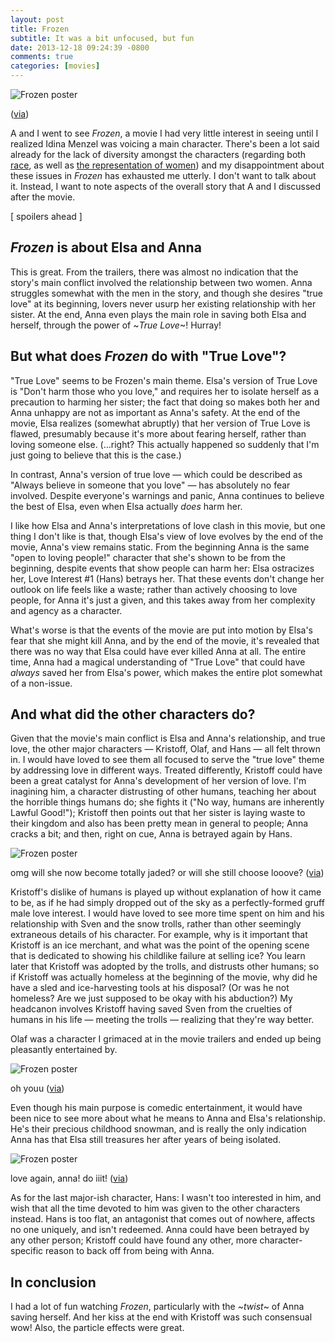 ```yaml
---
layout: post
title: Frozen
subtitle: It was a bit unfocused, but fun
date: 2013-12-18 09:24:39 -0800
comments: true
categories: [movies]
---
```


<img class="book-cover" src="{{ root_url}}/images/frozen-poster.jpg" alt="Frozen poster"/>
<p class="caption">(<A href="http://www.comingsoon.net/news/movienews.php?id=109012">via</a>)</p>

A and I went to see *Frozen*, a movie I had very little interest in seeing until I realized Idina Menzel was voicing a main character. There's been a lot said already for the lack of diversity amongst the characters (regarding both <a href="">race</a>, as well as <a href="http://sapphicdalliances.tumblr.com/post/68881922280">the representation of women</a>) and my disappointment about these issues in *Frozen* has exhausted me utterly. I don't want to talk about it. Instead, I want to note aspects of the overall story that A and I discussed after the movie.

[ spoilers ahead ]

## *Frozen* is about Elsa and Anna
This is great. From the trailers, there was almost no indication that the story's main conflict involved the relationship between two women. Anna struggles somewhat with the men in the story, and though she desires "true love" at its beginning, lovers never usurp her existing relationship with her sister. At the end, Anna even plays the main role in saving both Elsa and herself, through the power of ~*True Love*~! Hurray!

## But what does *Frozen* do with "True Love"?
"True Love" seems to be Frozen's main theme. Elsa's version of True Love is "Don't harm those who you love," and requires her to isolate herself as a precaution to harming her sister; the fact that doing so makes both her and Anna unhappy are not as important as Anna's safety. At the end of the movie, Elsa realizes (somewhat abruptly) that her version of True Love is flawed, presumably because it's more about fearing herself, rather than loving someone else. (…right? This actually happened so suddenly that I'm just going to believe that this is the case.)

In contrast, Anna's version of true love — which could be described as "Always believe in someone that you love" — has absolutely no fear involved. Despite everyone's warnings and panic, Anna continues to believe the best of Elsa, even when Elsa actually *does* harm her.

I like how Elsa and Anna's interpretations of love clash in this movie, but one thing I don't like is that, though Elsa's view of love evolves by the end of the movie, Anna's view remains static. From the beginning Anna is the same "open to loving people!" character that she's shown to be from the beginning, despite events that show people can harm her: Elsa ostracizes her, Love Interest #1 (Hans) betrays her. That these events don't change her outlook on life feels like a waste; rather than actively choosing to love people, for Anna it's just a given, and this takes away from her complexity and agency as a character.

What's worse is that the events of the movie are put into motion by Elsa's fear that she might kill Anna, and by the end of the movie, it's revealed that there was no way that Elsa could have ever killed Anna at all. The entire time, Anna had a magical understanding of "True Love" that could have *always* saved her from Elsa's power, which makes the entire plot somewhat of a non-issue.

## And what did the other characters do?
Given that the movie's main conflict is Elsa and Anna's relationship, and true love, the other major characters — Kristoff, Olaf, and Hans — all felt thrown in. I would have loved to see them all focused to serve the "true love" theme by addressing love in different ways. Treated differently, Kristoff could have been a great catalyst for Anna's development of her version of love. I'm inagining him, a character distrusting of other humans, teaching her about the horrible things humans do; she fights it ("No way, humans are inherently Lawful Good!"); Kristoff then points out that her sister is laying waste to their kingdom and also has been pretty mean in general to people; Anna cracks a bit; and then, right on cue, Anna is betrayed again by Hans.

<img class="book-cover" src="{{ root_url}}/images/anna.jpg" alt="Frozen poster"/>
<p class="caption">omg will she now become totally jaded? or will she still choose looove? (<A href="http://turntherightcorner.com/2013/09/27/movie-trailer-for-disneys-frozen/disneys-frozen-2013-screenshot-princess-anna/">via</a>)</p>

Kristoff's dislike of humans is played up without explanation of how it came to be, as if he had simply dropped out of the sky as a perfectly-formed gruff male love interest. I would have loved to see more time spent on him and his relationship with Sven and the snow trolls, rather than other seemingly extraneous details of his character. For example, why is it important that Kristoff is an ice merchant, and what was the point of the opening scene that is dedicated to showing his childlike failure at selling ice? You learn later that Kristoff was adopted by the trolls, and distrusts other humans; so if Kristoff was actually homeless at the beginning of the movie, why did he have a sled and ice-harvesting tools at his disposal? (Or was he not homeless? Are we just supposed to be okay with his abduction?) My headcanon involves Kristoff having saved Sven from the cruelties of humans in his life — meeting the trolls — realizing that they're way better.

Olaf was a character I grimaced at in the movie trailers and ended up being pleasantly entertained by. 

<img class="book-cover" src="{{ root_url}}/images/olaf.gif" alt="Frozen poster"/>
<p class="caption">oh youu (<A href="http://worldbuiltfor2.tumblr.com/post/69015715475/when-someone-emotionally-hurts-you-but-you-have-to">via</a>)</p>

Even though his main purpose is comedic entertainment, it would have been nice to see more about what he means to Anna and Elsa's relationship. He's their precious childhood snowman, and is really the only indication Anna has that Elsa still treasures her after years of being isolated.


<img class="book-cover" src="{{ root_url}}/images/olaf.jpg" alt="Frozen poster"/>
<p class="caption">love again, anna! do iiit! (<A href="http://www.rotoscopers.com/2013/09/27/ten-things-we-loved-about-the-new-frozen-trailer/">via</a>)</p>

As for the last major-ish character, Hans: I wasn't too interested in him, and wish that all the time devoted to him was given to the other characters instead. Hans is too flat, an antagonist that comes out of nowhere, affects no one uniquely, and isn't redeemed. Anna could have been betrayed by any other person; Kristoff could have found any other, more character-specific reason to back off from being with Anna.

## In conclusion
I had a lot of fun watching *Frozen*, particularly with the ~*twist*~ of Anna saving herself. And her kiss at the end with Kristoff was such consensual wow! Also, the particle effects were great.
